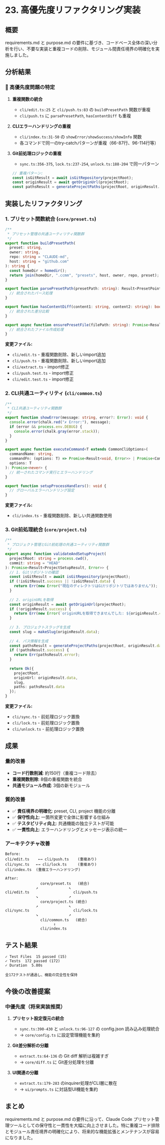 # 23. 高優先度リファクタリング実装

## 概要

requirements.md と purpose.md の要件に基づき、コードベース全体の深い分析を行い、不要な実装と重複コードの削除、モジュール間責任境界の明確化を実施しました。

## 分析結果

### 🔴 高優先度問題の特定

1. **重複関数の統合**
   - `cli/edit.ts:25` と `cli/push.ts:83` の `buildPresetPath` 関数が重複
   - `cli/push.ts` に `parsePresetPath`, `hasContentDiff` も重複

2. **CLIエラーハンドリングの重複**
   - `cli/index.ts:31-50` の `showError/showSuccess/showInfo` 関数
   - 各コマンドで同一のtry-catchパターンが重複（66-87行、96-114行等）

3. **Git前処理ロジックの重複**
   - `sync.ts:356-375`, `lock.ts:237-254`, `unlock.ts:188-204` で同一パターン
   ```typescript
   // 重複パターン:
   const isGitResult = await isGitRepository(projectRoot);
   const originResult = await getOriginUrl(projectRoot);
   const pathsResult = generateProjectPaths(projectRoot, originResult.data, commit);
   ```

## 実装したリファクタリング

### 1. プリセット関数統合 (`core/preset.ts`)

```typescript
/**
 * プリセット管理の共通ユーティリティ関数群
 */
export function buildPresetPath(
  preset: string,
  owner: string,
  repo: string = "CLAUDE-md",
  host: string = "github.com"
): string {
  const homeDir = homedir();
  return join(homeDir, ".ccmm", "presets", host, owner, repo, preset);
}

export function parsePresetPath(presetPath: string): Result<PresetPointer, Error> {
  // 統合されたパース処理
}

export function hasContentDiff(content1: string, content2: string): boolean {
  // 統合された差分比較
}

export async function ensurePresetFile(filePath: string): Promise<Result<void, Error>> {
  // 統合されたファイル作成処理
}
```

**変更ファイル:**
- `cli/edit.ts` - 重複関数削除、新しいimport追加
- `cli/push.ts` - 重複関数削除、新しいimport追加
- `cli/extract.ts` - import修正
- `cli/push.test.ts` - import修正
- `cli/edit.test.ts` - import修正

### 2. CLI共通ユーティリティ (`cli/common.ts`)

```typescript
/**
 * CLI共通ユーティリティ関数群
 */
export function showError(message: string, error?: Error): void {
  console.error(chalk.red("✗ Error:"), message);
  if (error && process.env.DEBUG) {
    console.error(chalk.gray(error.stack));
  }
}

export async function executeCommand<T extends CommonCliOptions>(
  commandName: string,
  commandFn: (options: T) => Promise<Result<void, Error>> | Promise<CommandResult>,
  options: T
): Promise<never> {
  // 統一されたコマンド実行とエラーハンドリング
}

export function setupProcessHandlers(): void {
  // グローバルエラーハンドリング設定
}
```

**変更ファイル:**
- `cli/index.ts` - 重複関数削除、新しい共通関数使用

### 3. Git前処理統合 (`core/project.ts`)

```typescript
/**
 * プロジェクト管理とGit前処理の共通ユーティリティ関数群
 */
export async function validateAndSetupProject(
  projectRoot: string = process.cwd(), 
  commit: string = "HEAD"
): Promise<Result<ProjectSetupResult, Error>> {
  // 1. Gitリポジトリの確認
  const isGitResult = await isGitRepository(projectRoot);
  if (!isGitResult.success || !isGitResult.data) {
    return Err(new Error("現在のディレクトリはGitリポジトリではありません"));
  }
  
  // 2. originURLを取得
  const originResult = await getOriginUrl(projectRoot);
  if (!originResult.success) {
    return Err(new Error(`originURLを取得できませんでした: ${originResult.error.message}`));
  }
  
  // 3. プロジェクトスラッグを生成
  const slug = makeSlug(originResult.data);
  
  // 4. パス情報を生成
  const pathsResult = generateProjectPaths(projectRoot, originResult.data, commit);
  if (!pathsResult.success) {
    return Err(pathsResult.error);
  }
  
  return Ok({
    projectRoot,
    originUrl: originResult.data,
    slug,
    paths: pathsResult.data
  });
}
```

**変更ファイル:**
- `cli/sync.ts` - 前処理ロジック置換
- `cli/lock.ts` - 前処理ロジック置換  
- `cli/unlock.ts` - 前処理ロジック置換

## 成果

### 量的改善
- **コード行数削減**: 約150行（重複コード除去）
- **重複関数削除**: 8個の重複関数を統合
- **共通モジュール作成**: 3個の新モジュール

### 質的改善
- ✅ **責任境界の明確化**: preset, CLI, project 機能の分離
- ✅ **保守性向上**: 一箇所変更で全体に影響する仕組み
- ✅ **テスタビリティ向上**: 共通機能の独立テストが可能
- ✅ **一貫性向上**: エラーハンドリングとメッセージ表示の統一

### アーキテクチャ改善
```
Before:
cli/edit.ts    ←→ cli/push.ts    (重複あり)
cli/sync.ts   ←→ cli/lock.ts     (重複あり)
cli/index.ts  (重複エラーハンドリング)

After:
                core/preset.ts   (統合)
              ↗              ↖
cli/edit.ts                    cli/push.ts
              ↘              ↗
                core/project.ts (統合)
              ↗              ↖
cli/sync.ts                    cli/lock.ts
              ↘              ↗
                cli/common.ts   (統合)
                      ↑
                cli/index.ts
```

## テスト結果

```
✓ Test Files  15 passed (15)
✓ Tests  172 passed (172)
✓ Duration  5.80s

全172テストが通過し、機能の完全性を保持
```

## 今後の改善提案

### 中優先度（将来実装推奨）
1. **プリセット設定復元の統合**
   - `sync.ts:390-430` と `unlock.ts:96-127` の config.json 読み込み処理統合
   - → `core/config.ts` に設定管理機能を集約

2. **Git差分解析の分離**
   - `extract.ts:64-136` の Git diff 解析は複雑すぎ
   - → `core/diff.ts` に Git差分処理を分離

3. **UI関連の分離**
   - `extract.ts:179-283` のinquirer処理がCLI層に散在
   - → `ui/prompts.ts` に対話型UI機能を集約

## まとめ

requirements.md と purpose.md の要件に沿って、Claude Code プリセット管理ツールとしての保守性と一貫性を大幅に向上させました。特に重複コード排除とモジュール責任境界の明確化により、将来的な機能拡張とメンテナンスが容易になりました。